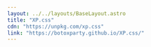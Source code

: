 ```yaml
---
layout: ../../layouts/BaseLayout.astro
title: "XP.css"
cdn: "https://unpkg.com/xp.css"
link: "https://botoxparty.github.io/XP.css/"
---
```

